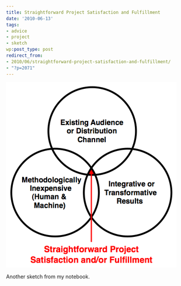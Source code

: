 ```yaml
---
title: Straightforward Project Satisfaction and Fulfillment
date: '2010-06-13'
tags:
- advice
- project
- sketch
wp:post_type: post
redirect_from:
- 2010/06/straightforward-project-satisfaction-and-fulfillment/
- "?p=2071"
---
```


[ ![](2010-06-13-Straightforward-Project-Satisfaction-and-Fulfillment/success-venn.png "success-venn") ](2010-06-13-Straightforward-Project-Satisfaction-and-Fulfillment/success-venn.png)

Another sketch from my notebook.
